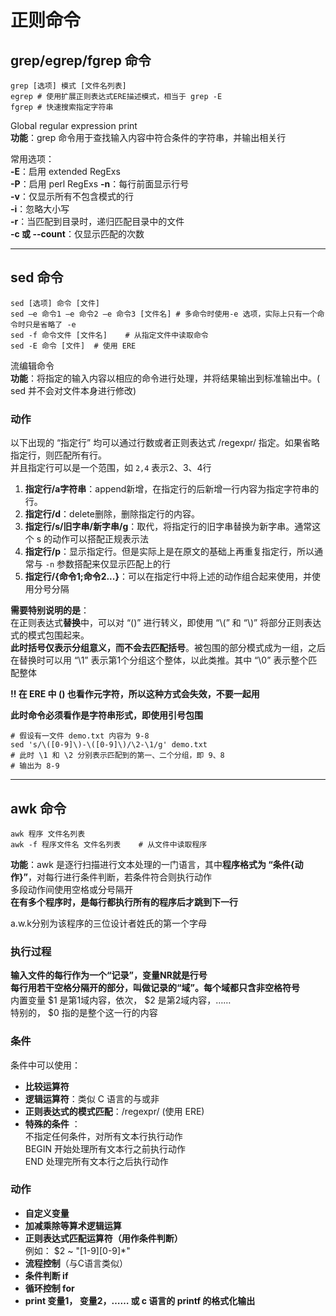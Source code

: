 # 正则命令
## grep/egrep/fgrep 命令
``` Shell
grep [选项] 模式 [文件名列表]
egrep # 使用扩展正则表达式ERE描述模式，相当于 grep -E  
fgrep # 快速搜索指定字符串  
```
Global regular expression print  
**功能**：grep 命令用于查找输入内容中符合条件的字符串，并输出相关行 

常用选项：  
**-E**：启用 extended RegExs  
**-P**：启用 perl RegExs 
**-n**：每行前面显示行号  
**-v**：仅显示所有不包含模式的行  
**-i**：忽略大小写  
**-r**：当匹配到目录时，递归匹配目录中的文件  
**-c 或 --count**：仅显示匹配的次数  

---------------

## sed 命令
``` Shell
sed [选项] 命令 [文件]
sed –e 命令1 –e 命令2 –e 命令3 [文件名] # 多命令时使用-e 选项，实际上只有一个命令时只是省略了 -e
sed -f 命令文件 [文件名]    # 从指定文件中读取命令
sed -E 命令 [文件]  # 使用 ERE
```
流编辑命令  
**功能**：将指定的输入内容以相应的命令进行处理，并将结果输出到标准输出中。( sed 并不会对文件本身进行修改)  


### 动作
以下出现的 “指定行” 均可以通过行数或者正则表达式 /regexpr/ 指定。如果省略指定行，则匹配所有行。  
并且指定行可以是一个范围，如 `2,4` 表示2、3、4行
1. **指定行/a字符串**：append新增，在指定行的后新增一行内容为指定字符串的行。
2. **指定行/d**：delete删除，删除指定行的内容。 
3. **指定行/s/旧字串/新字串/g**：取代，将指定行的旧字串替换为新字串。通常这个 s 的动作可以搭配正规表示法  
4. **指定行/p**：显示指定行。但是实际上是在原文的基础上再重复指定行，所以通常与 `-n` 参数搭配来仅显示匹配上的行  
5. **指定行/{命令1;命令2...}**：可以在指定行中将上述的动作组合起来使用，并使用分号分隔  

**需要特别说明的是**：  
在正则表达式**替换**中，可以对 “()” 进行转义，即使用 “\\(” 和 “\\)” 将部分正则表达式的模式包围起来。  
**此时括号仅表示分组意义，而不会去匹配括号**。被包围的部分模式成为一组，之后在替换时可以用 “\1” 表示第1个分组这个整体，以此类推。其中 “\0” 表示整个匹配整体  

**!! 在 ERE 中 () 也看作元字符，所以这种方式会失效，不要一起用**  

**此时命令必须看作是字符串形式，即使用引号包围**  
``` Shell
# 假设有一文件 demo.txt 内容为 9-8
sed 's/\([0-9]\)-\([0-9]\)/\2-\1/g' demo.txt
# 此时 \1 和 \2 分别表示匹配到的第一、二个分组，即 9、8
# 输出为 8-9
```

<!-- 先掌握以上三种吧
1. **c**：取代， c 的后面可以接字串，这些字串可以取代 n1,n2 之间的行  
2. **i**：insert插入， i 的后面可以接字串，而这些字串会在新的一行出现(目前的上一行)  
-->

-----------

## awk 命令
``` Shell
awk 程序 文件名列表
awk -f 程序文件名 文件名列表    # 从文件中读取程序
```
**功能**：awk 是逐行扫描进行文本处理的一门语言，其中**程序格式为 “条件{动作}”**，对每行进行条件判断，若条件符合则执行动作  
多段动作间使用空格或分号隔开  
**在有多个程序时，是每行都执行所有的程序后才跳到下一行**  

a.w.k分别为该程序的三位设计者姓氏的第一个字母  

### 执行过程
**输入文件的每行作为一个“记录”，变量NR就是行号**  
**每行用若干空格分隔开的部分，叫做记录的“域”。每个域都只含非空格符号**  
内置变量 \$1 是第1域内容，依次， \$2 是第2域内容，……  
特别的， \$0 指的是整个这一行的内容  

### 条件
条件中可以使用：  
* **比较运算符** 
* **逻辑运算符**：类似 C 语言的与或非  
* **正则表达式的模式匹配**：/regexpr/ (使用 ERE) 
* **特殊的条件** ：  
  不指定任何条件，对所有文本行执行动作  
  BEGIN 开始处理所有文本行之前执行动作  
  END 处理完所有文本行之后执行动作  

### 动作
* **自定义变量**  
* **加减乘除等算术逻辑运算**  
* **正则表达式匹配运算符（用作条件判断）**  
例如： $2 ~ "[1-9][0-9]*"
* **流程控制**（与C语言类似）
* **条件判断 if**
* **循环控制 for**
* **print 变量1， 变量2，…… 或 c 语言的 printf 的格式化输出**
